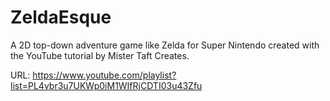 # ZeldaEsque
A 2D top-down adventure game like Zelda for Super Nintendo created with the YouTube tutorial by Mister Taft Creates.

URL: https://www.youtube.com/playlist?list=PL4vbr3u7UKWp0iM1WIfRjCDTI03u43Zfu
